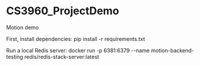 # CS3960_ProjectDemo
Motion demo

First, install dependencies:
pip install -r requirements.txt

Run a local Redis server:
docker run -p 6381:6379 --name motion-backend-testing redis/redis-stack-server:latest
